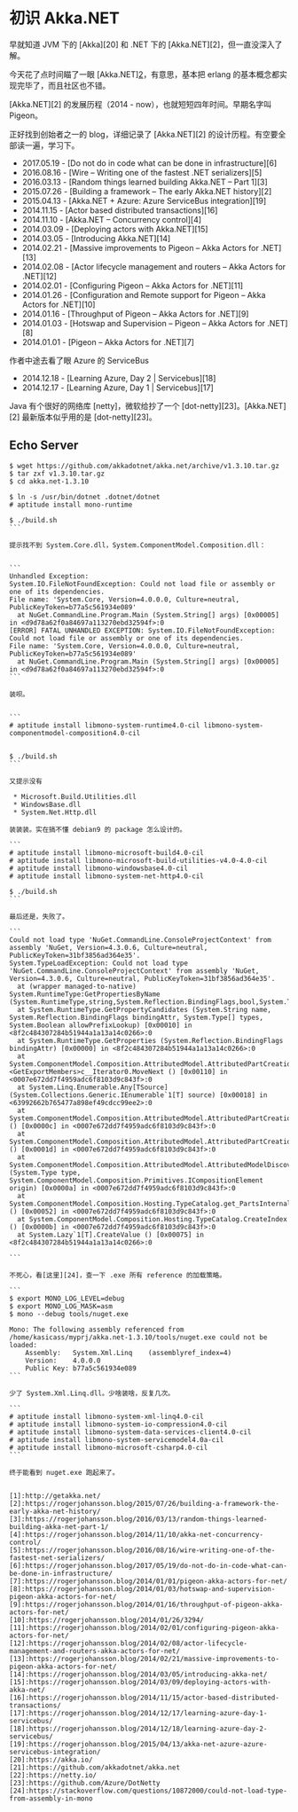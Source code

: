 # 初识 Akka.NET

早就知道 JVM 下的 [Akka][20] 和 .NET 下的 [Akka.NET][2]，但一直没深入了解。

今天花了点时间瞄了一眼 [Akka.NET][2]([github][21])，有意思，基本把 erlang 的基本概念都实现完毕了，而且社区也不错。

[Akka.NET][2] 的发展历程（2014 - now），也就短短四年时间。早期名字叫 Pigeon。

正好找到创始者之一的 blog，详细记录了 [Akka.NET][2] 的设计历程。有空要全部读一遍，学习下。

 * 2017.05.19 - [Do not do in code what can be done in infrastructure][6]
 * 2016.08.16 - [Wire – Writing one of the fastest .NET serializers][5]
 * 2016.03.13 - [Random things learned building Akka.NET – Part 1][3]
 * 2015.07.26 - [Building a framework – The early Akka.NET history][2]
 * 2015.04.13 - [Akka.NET + Azure: Azure ServiceBus integration][19]
 * 2014.11.15 - [Actor based distributed transactions][16]
 * 2014.11.10 - [Akka.NET – Concurrency control][4]
 * 2014.03.09 - [Deploying actors with Akka.NET][15]
 * 2014.03.05 - [Introducing Akka.NET][14]
 * 2014.02.21 - [Massive improvements to Pigeon – Akka Actors for .NET][13]
 * 2014.02.08 - [Actor lifecycle management and routers – Akka Actors for .NET][12]
 * 2014.02.01 - [Configuring Pigeon – Akka Actors for .NET][11]
 * 2014.01.26 - [Configuration and Remote support for Pigeon – Akka Actors for .NET][10]
 * 2014.01.16 - [Throughput of Pigeon – Akka Actors for .NET][9]
 * 2014.01.03 - [Hotswap and Supervision – Pigeon – Akka Actors for .NET][8]
 * 2014.01.01 - [Pigeon – Akka Actors for .NET][7]

作者中途去看了眼 Azure 的 ServiceBus

 * 2014.12.18 - [Learning Azure, Day 2 | Servicebus][18]
 * 2014.12.17 - [Learning Azure, Day 1 | Servicebus][17]

Java 有个很好的网络库 [netty]，微软给抄了一个 [dot-netty][23]。[Akka.NET][2] 最新版本似乎用的是 [dot-netty][23]。


## Echo Server

````
$ wget https://github.com/akkadotnet/akka.net/archive/v1.3.10.tar.gz
$ tar zxf v1.3.10.tar.gz
$ cd akka.net-1.3.10

$ ln -s /usr/bin/dotnet .dotnet/dotnet 
# aptitude install mono-runtime

$ ./build.sh
```

提示找不到 System.Core.dll，System.ComponentModel.Composition.dll：


```
Unhandled Exception:
System.IO.FileNotFoundException: Could not load file or assembly or one of its dependencies.
File name: 'System.Core, Version=4.0.0.0, Culture=neutral, PublicKeyToken=b77a5c561934e089'
  at NuGet.CommandLine.Program.Main (System.String[] args) [0x00005] in <d9d78a62f0a84697a113270ebd32594f>:0 
[ERROR] FATAL UNHANDLED EXCEPTION: System.IO.FileNotFoundException: Could not load file or assembly or one of its dependencies.
File name: 'System.Core, Version=4.0.0.0, Culture=neutral, PublicKeyToken=b77a5c561934e089'
  at NuGet.CommandLine.Program.Main (System.String[] args) [0x00005] in <d9d78a62f0a84697a113270ebd32594f>:0
```

装呗。


```
# aptitude install libmono-system-runtime4.0-cil libmono-system-componentmodel-composition4.0-cil


$ ./build.sh
```

又提示没有

 * Microsoft.Build.Utilities.dll
 * WindowsBase.dll
 * System.Net.Http.dll

装装装。实在搞不懂 debian9 的 package 怎么设计的。

```
# aptitude install libmono-microsoft-build4.0-cil
# aptitude install libmono-microsoft-build-utilities-v4.0-4.0-cil
# aptitude install libmono-windowsbase4.0-cil
# aptitude install libmono-system-net-http4.0-cil

$ ./build.sh
```

最后还是，失败了。

```
Could not load type 'NuGet.CommandLine.ConsoleProjectContext' from assembly 'NuGet, Version=4.3.0.6, Culture=neutral, PublicKeyToken=31bf3856ad364e35'.
System.TypeLoadException: Could not load type 'NuGet.CommandLine.ConsoleProjectContext' from assembly 'NuGet, Version=4.3.0.6, Culture=neutral, PublicKeyToken=31bf3856ad364e35'.
  at (wrapper managed-to-native) System.RuntimeType:GetPropertiesByName (System.RuntimeType,string,System.Reflection.BindingFlags,bool,System.Type)
  at System.RuntimeType.GetPropertyCandidates (System.String name, System.Reflection.BindingFlags bindingAttr, System.Type[] types, System.Boolean allowPrefixLookup) [0x00010] in <8f2c484307284b51944a1a13a14c0266>:0 
  at System.RuntimeType.GetProperties (System.Reflection.BindingFlags bindingAttr) [0x00000] in <8f2c484307284b51944a1a13a14c0266>:0 
  at System.ComponentModel.Composition.AttributedModel.AttributedPartCreationInfo+<GetExportMembers>c__Iterator0.MoveNext () [0x00110] in <0007e672dd7f4959adc6f8103d9c843f>:0 
  at System.Linq.Enumerable.Any[TSource] (System.Collections.Generic.IEnumerable`1[T] source) [0x00018] in <63992662b765477a898ef49cdcc99ee2>:0 
  at System.ComponentModel.Composition.AttributedModel.AttributedPartCreationInfo.HasExports () [0x0000c] in <0007e672dd7f4959adc6f8103d9c843f>:0 
  at System.ComponentModel.Composition.AttributedModel.AttributedPartCreationInfo.IsPartDiscoverable () [0x0001d] in <0007e672dd7f4959adc6f8103d9c843f>:0 
  at System.ComponentModel.Composition.AttributedModel.AttributedModelDiscovery.CreatePartDefinitionIfDiscoverable (System.Type type, System.ComponentModel.Composition.Primitives.ICompositionElement origin) [0x0000a] in <0007e672dd7f4959adc6f8103d9c843f>:0 
  at System.ComponentModel.Composition.Hosting.TypeCatalog.get_PartsInternal () [0x00052] in <0007e672dd7f4959adc6f8103d9c843f>:0 
  at System.ComponentModel.Composition.Hosting.TypeCatalog.CreateIndex () [0x0000b] in <0007e672dd7f4959adc6f8103d9c843f>:0 
  at System.Lazy`1[T].CreateValue () [0x00075] in <8f2c484307284b51944a1a13a14c0266>:0 

```

不死心，看[这里][24]，查一下 .exe 所有 reference 的加载策略。

```
$ export MONO_LOG_LEVEL=debug
$ export MONO_LOG_MASK=asm
$ mono --debug tools/nuget.exe

Mono: The following assembly referenced from /home/kasicass/myprj/akka.net-1.3.10/tools/nuget.exe could not be loaded:
    Assembly:   System.Xml.Linq    (assemblyref_index=4)
    Version:    4.0.0.0
    Public Key: b77a5c561934e089
```

少了 System.Xml.Linq.dll。少啥装啥，反复几次。

```
# aptitude install libmono-system-xml-linq4.0-cil
# aptitude install libmono-system-io-compression4.0-cil
# aptitude install libmono-system-data-services-client4.0-cil
# aptitude install libmono-system-servicemodel4.0a-cil
# aptitude install libmono-microsoft-csharp4.0-cil
```

终于能看到 nuget.exe 跑起来了。


[1]:http://getakka.net/
[2]:https://rogerjohansson.blog/2015/07/26/building-a-framework-the-early-akka-net-history/
[3]:https://rogerjohansson.blog/2016/03/13/random-things-learned-building-akka-net-part-1/
[4]:https://rogerjohansson.blog/2014/11/10/akka-net-concurrency-control/
[5]:https://rogerjohansson.blog/2016/08/16/wire-writing-one-of-the-fastest-net-serializers/
[6]:https://rogerjohansson.blog/2017/05/19/do-not-do-in-code-what-can-be-done-in-infrastructure/
[7]:https://rogerjohansson.blog/2014/01/01/pigeon-akka-actors-for-net/
[8]:https://rogerjohansson.blog/2014/01/03/hotswap-and-supervision-pigeon-akka-actors-for-net/
[9]:https://rogerjohansson.blog/2014/01/16/throughput-of-pigeon-akka-actors-for-net/
[10]:https://rogerjohansson.blog/2014/01/26/3294/
[11]:https://rogerjohansson.blog/2014/02/01/configuring-pigeon-akka-actors-for-net/
[12]:https://rogerjohansson.blog/2014/02/08/actor-lifecycle-management-and-routers-akka-actors-for-net/
[13]:https://rogerjohansson.blog/2014/02/21/massive-improvements-to-pigeon-akka-actors-for-net/
[14]:https://rogerjohansson.blog/2014/03/05/introducing-akka-net/
[15]:https://rogerjohansson.blog/2014/03/09/deploying-actors-with-akka-net/
[16]:https://rogerjohansson.blog/2014/11/15/actor-based-distributed-transactions/
[17]:https://rogerjohansson.blog/2014/12/17/learning-azure-day-1-servicebus/
[18]:https://rogerjohansson.blog/2014/12/18/learning-azure-day-2-servicebus/
[19]:https://rogerjohansson.blog/2015/04/13/akka-net-azure-azure-servicebus-integration/
[20]:https://akka.io/
[21]:https://github.com/akkadotnet/akka.net
[22]:https://netty.io/
[23]:https://github.com/Azure/DotNetty
[24]:https://stackoverflow.com/questions/10872000/could-not-load-type-from-assembly-in-mono
